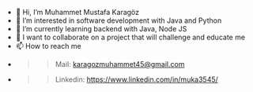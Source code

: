 - 👋 Hi, I’m Muhammet Mustafa Karagöz
- 👀 I’m interested in software development with Java and Python
- 🌱 I’m currently learning backend with Java, Node JS
- 💞️ I want to collaborate on a project that will challenge and educate me
- 📫 How to reach me 
- >> Mail: karagozmuhammet45@gmail.com
- >> Linkedin: https://www.linkedin.com/in/muka3545/
